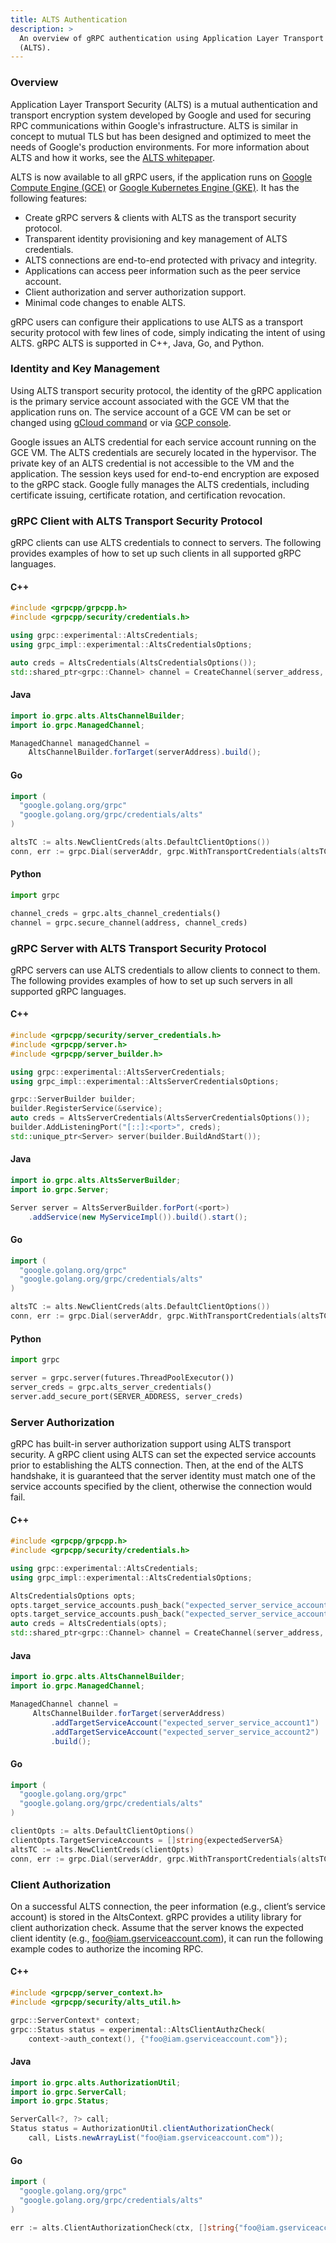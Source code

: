 ```yaml
---
title: ALTS Authentication
description: >
  An overview of gRPC authentication using Application Layer Transport Security
  (ALTS).
---
```


### Overview

Application Layer Transport Security (ALTS) is a mutual authentication and
transport encryption system developed by Google and used for securing RPC
communications within Google's infrastructure. ALTS is similar in concept to
mutual TLS but has been designed and optimized to meet the needs of Google's
production environments. For more information about ALTS and how it works, see
the
[ALTS whitepaper](https://cloud.google.com/security/encryption-in-transit/application-layer-transport-security).

ALTS is now available to all gRPC users, if the application runs on
[Google Compute Engine (GCE)](https://cloud.google.com/compute/) or
[Google Kubernetes Engine (GKE)](https://cloud.google.com/kubernetes-engine). It
has the following features:

-   Create gRPC servers & clients with ALTS as the transport security protocol.
-   Transparent identity provisioning and key management of ALTS credentials.
-   ALTS connections are end-to-end protected with privacy and integrity.
-   Applications can access peer information such as the peer service account.
-   Client authorization and server authorization support.
-   Minimal code changes to enable ALTS.

gRPC users can configure their applications to use ALTS as a transport security
protocol with few lines of code, simply indicating the intent of using ALTS.
gRPC ALTS is supported in C++, Java, Go, and Python.

### Identity and Key Management

Using ALTS transport security protocol, the identity of the gRPC application is
the primary service account associated with the GCE VM that the application runs
on. The service account of a GCE VM can be set or changed using
[gCloud command](https://cloud.google.com/sdk/gcloud/reference/compute/instances/set-service-account)
or via
[GCP console](https://cloud.google.com/compute/docs/access/create-enable-service-accounts-for-instances#using).

Google issues an ALTS credential for each service account running on the GCE VM.
The ALTS credentials are securely located in the hypervisor. The private key of
an ALTS credential is not accessible to the VM and the application. The session
keys used for end-to-end encryption are exposed to the gRPC stack. Google fully
manages the ALTS credentials, including certificate issuing, certificate
rotation, and certification revocation.

### gRPC Client with ALTS Transport Security Protocol

gRPC clients can use ALTS credentials to connect to servers. The following
provides examples of how to set up such clients in all supported gRPC languages.

#### C++

```cpp
#include <grpcpp/grpcpp.h>
#include <grpcpp/security/credentials.h>

using grpc::experimental::AltsCredentials;
using grpc_impl::experimental::AltsCredentialsOptions;

auto creds = AltsCredentials(AltsCredentialsOptions());
std::shared_ptr<grpc::Channel> channel = CreateChannel(server_address, creds);
```

#### Java

```java
import io.grpc.alts.AltsChannelBuilder;
import io.grpc.ManagedChannel;

ManagedChannel managedChannel =
    AltsChannelBuilder.forTarget(serverAddress).build();
```

#### Go

```go
import (
  "google.golang.org/grpc"
  "google.golang.org/grpc/credentials/alts"
)

altsTC := alts.NewClientCreds(alts.DefaultClientOptions())
conn, err := grpc.Dial(serverAddr, grpc.WithTransportCredentials(altsTC))
```

#### Python

```python
import grpc

channel_creds = grpc.alts_channel_credentials()
channel = grpc.secure_channel(address, channel_creds)
```

### gRPC Server with ALTS Transport Security Protocol

gRPC servers can use ALTS credentials to allow clients to connect to them. The
following provides examples of how to set up such servers in all supported gRPC
languages.

#### C++

```cpp
#include <grpcpp/security/server_credentials.h>
#include <grpcpp/server.h>
#include <grpcpp/server_builder.h>

using grpc::experimental::AltsServerCredentials;
using grpc_impl::experimental::AltsServerCredentialsOptions;

grpc::ServerBuilder builder;
builder.RegisterService(&service);
auto creds = AltsServerCredentials(AltsServerCredentialsOptions());
builder.AddListeningPort("[::]:<port>", creds);
std::unique_ptr<Server> server(builder.BuildAndStart());
```

#### Java

```java
import io.grpc.alts.AltsServerBuilder;
import io.grpc.Server;

Server server = AltsServerBuilder.forPort(<port>)
    .addService(new MyServiceImpl()).build().start();

```

#### Go

```go
import (
  "google.golang.org/grpc"
  "google.golang.org/grpc/credentials/alts"
)

altsTC := alts.NewClientCreds(alts.DefaultClientOptions())
conn, err := grpc.Dial(serverAddr, grpc.WithTransportCredentials(altsTC))
```

#### Python

```python
import grpc

server = grpc.server(futures.ThreadPoolExecutor())
server_creds = grpc.alts_server_credentials()
server.add_secure_port(SERVER_ADDRESS, server_creds)
```

### Server Authorization

gRPC has built-in server authorization support using ALTS transport security. A
gRPC client using ALTS can set the expected service accounts prior to
establishing the ALTS connection. Then, at the end of the ALTS handshake, it is
guaranteed that the server identity must match one of the service accounts
specified by the client, otherwise the connection would fail.

#### C++

```cpp
#include <grpcpp/grpcpp.h>
#include <grpcpp/security/credentials.h>

using grpc::experimental::AltsCredentials;
using grpc_impl::experimental::AltsCredentialsOptions;

AltsCredentialsOptions opts;
opts.target_service_accounts.push_back("expected_server_service_account1");
opts.target_service_accounts.push_back("expected_server_service_account2");
auto creds = AltsCredentials(opts);
std::shared_ptr<grpc::Channel> channel = CreateChannel(server_address, creds);
```

#### Java

```java
import io.grpc.alts.AltsChannelBuilder;
import io.grpc.ManagedChannel;

ManagedChannel channel =
     AltsChannelBuilder.forTarget(serverAddress)
         .addTargetServiceAccount("expected_server_service_account1")
         .addTargetServiceAccount("expected_server_service_account2")
         .build();
```

#### Go

```go
import (
  "google.golang.org/grpc"
  "google.golang.org/grpc/credentials/alts"
)

clientOpts := alts.DefaultClientOptions()
clientOpts.TargetServiceAccounts = []string{expectedServerSA}
altsTC := alts.NewClientCreds(clientOpts)
conn, err := grpc.Dial(serverAddr, grpc.WithTransportCredentials(altsTC))
```

### Client Authorization

On a successful ALTS connection, the peer information (e.g., client’s service
account) is stored in the AltsContext. gRPC provides a utility library for
client authorization check. Assume that the server knows the expected client
identity (e.g., foo@iam.gserviceaccount.com), it can run the following example
codes to authorize the incoming RPC.

#### C++

```cpp
#include <grpcpp/server_context.h>
#include <grpcpp/security/alts_util.h>

grpc::ServerContext* context;
grpc::Status status = experimental::AltsClientAuthzCheck(
    context->auth_context(), {"foo@iam.gserviceaccount.com"});
```

#### Java

```java
import io.grpc.alts.AuthorizationUtil;
import io.grpc.ServerCall;
import io.grpc.Status;

ServerCall<?, ?> call;
Status status = AuthorizationUtil.clientAuthorizationCheck(
    call, Lists.newArrayList("foo@iam.gserviceaccount.com"));
```

#### Go

```go
import (
  "google.golang.org/grpc"
  "google.golang.org/grpc/credentials/alts"
)

err := alts.ClientAuthorizationCheck(ctx, []string{"foo@iam.gserviceaccount.com"})
```
